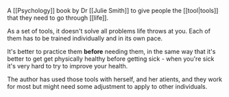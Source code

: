 A [[Psychology]] book by Dr [[Julie Smith]] to give people the [[tool|tools]] that they need to go through [[life]].

As a set of tools, it doesn't solve all problems life throws at you. Each of them has to be trained individually and in its own pace.

It's better to practice them **before** needing them, in the same way that it's better to get get physically healthy before getting sick - when you're sick it's very hard to try to improve your health.

The author has used those tools with herself, and her atients, and they work for most but might need some adjustment to apply to other individuals.